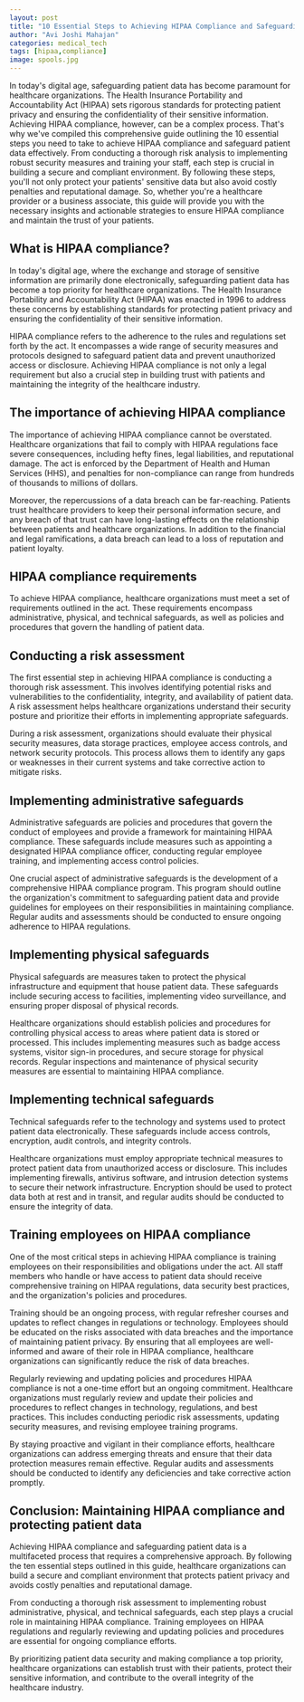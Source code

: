 ```yaml
---
layout: post
title: "10 Essential Steps to Achieving HIPAA Compliance and Safeguarding Patient Data"
author: "Avi Joshi Mahajan"
categories: medical_tech
tags: [hipaa,compliance]
image: spools.jpg
---
```


In today's digital age, safeguarding patient data has become paramount for healthcare organizations. The Health Insurance Portability and Accountability Act (HIPAA) sets rigorous standards for protecting patient privacy and ensuring the confidentiality of their sensitive information. Achieving HIPAA compliance, however, can be a complex process. That's why we've compiled this comprehensive guide outlining the 10 essential steps you need to take to achieve HIPAA compliance and safeguard patient data effectively. From conducting a thorough risk analysis to implementing robust security measures and training your staff, each step is crucial in building a secure and compliant environment. By following these steps, you'll not only protect your patients' sensitive data but also avoid costly penalties and reputational damage. So, whether you're a healthcare provider or a business associate, this guide will provide you with the necessary insights and actionable strategies to ensure HIPAA compliance and maintain the trust of your patients.

## What is HIPAA compliance?
In today's digital age, where the exchange and storage of sensitive information are primarily done electronically, safeguarding patient data has become a top priority for healthcare organizations. The Health Insurance Portability and Accountability Act (HIPAA) was enacted in 1996 to address these concerns by establishing standards for protecting patient privacy and ensuring the confidentiality of their sensitive information.

HIPAA compliance refers to the adherence to the rules and regulations set forth by the act. It encompasses a wide range of security measures and protocols designed to safeguard patient data and prevent unauthorized access or disclosure. Achieving HIPAA compliance is not only a legal requirement but also a crucial step in building trust with patients and maintaining the integrity of the healthcare industry.

## The importance of achieving HIPAA compliance
The importance of achieving HIPAA compliance cannot be overstated. Healthcare organizations that fail to comply with HIPAA regulations face severe consequences, including hefty fines, legal liabilities, and reputational damage. The act is enforced by the Department of Health and Human Services (HHS), and penalties for non-compliance can range from hundreds of thousands to millions of dollars.

Moreover, the repercussions of a data breach can be far-reaching. Patients trust healthcare providers to keep their personal information secure, and any breach of that trust can have long-lasting effects on the relationship between patients and healthcare organizations. In addition to the financial and legal ramifications, a data breach can lead to a loss of reputation and patient loyalty.

## HIPAA compliance requirements
To achieve HIPAA compliance, healthcare organizations must meet a set of requirements outlined in the act. These requirements encompass administrative, physical, and technical safeguards, as well as policies and procedures that govern the handling of patient data.

## Conducting a risk assessment
The first essential step in achieving HIPAA compliance is conducting a thorough risk assessment. This involves identifying potential risks and vulnerabilities to the confidentiality, integrity, and availability of patient data. A risk assessment helps healthcare organizations understand their security posture and prioritize their efforts in implementing appropriate safeguards.

During a risk assessment, organizations should evaluate their physical security measures, data storage practices, employee access controls, and network security protocols. This process allows them to identify any gaps or weaknesses in their current systems and take corrective action to mitigate risks.

## Implementing administrative safeguards
Administrative safeguards are policies and procedures that govern the conduct of employees and provide a framework for maintaining HIPAA compliance. These safeguards include measures such as appointing a designated HIPAA compliance officer, conducting regular employee training, and implementing access control policies.

One crucial aspect of administrative safeguards is the development of a comprehensive HIPAA compliance program. This program should outline the organization's commitment to safeguarding patient data and provide guidelines for employees on their responsibilities in maintaining compliance. Regular audits and assessments should be conducted to ensure ongoing adherence to HIPAA regulations.

## Implementing physical safeguards
Physical safeguards are measures taken to protect the physical infrastructure and equipment that house patient data. These safeguards include securing access to facilities, implementing video surveillance, and ensuring proper disposal of physical records.

Healthcare organizations should establish policies and procedures for controlling physical access to areas where patient data is stored or processed. This includes implementing measures such as badge access systems, visitor sign-in procedures, and secure storage for physical records. Regular inspections and maintenance of physical security measures are essential to maintaining HIPAA compliance.

## Implementing technical safeguards
Technical safeguards refer to the technology and systems used to protect patient data electronically. These safeguards include access controls, encryption, audit controls, and integrity controls.

Healthcare organizations must employ appropriate technical measures to protect patient data from unauthorized access or disclosure. This includes implementing firewalls, antivirus software, and intrusion detection systems to secure their network infrastructure. Encryption should be used to protect data both at rest and in transit, and regular audits should be conducted to ensure the integrity of data.

## Training employees on HIPAA compliance
One of the most critical steps in achieving HIPAA compliance is training employees on their responsibilities and obligations under the act. All staff members who handle or have access to patient data should receive comprehensive training on HIPAA regulations, data security best practices, and the organization's policies and procedures.

Training should be an ongoing process, with regular refresher courses and updates to reflect changes in regulations or technology. Employees should be educated on the risks associated with data breaches and the importance of maintaining patient privacy. By ensuring that all employees are well-informed and aware of their role in HIPAA compliance, healthcare organizations can significantly reduce the risk of data breaches.

Regularly reviewing and updating policies and procedures
HIPAA compliance is not a one-time effort but an ongoing commitment. Healthcare organizations must regularly review and update their policies and procedures to reflect changes in technology, regulations, and best practices. This includes conducting periodic risk assessments, updating security measures, and revising employee training programs.

By staying proactive and vigilant in their compliance efforts, healthcare organizations can address emerging threats and ensure that their data protection measures remain effective. Regular audits and assessments should be conducted to identify any deficiencies and take corrective action promptly.

## Conclusion: Maintaining HIPAA compliance and protecting patient data
Achieving HIPAA compliance and safeguarding patient data is a multifaceted process that requires a comprehensive approach. By following the ten essential steps outlined in this guide, healthcare organizations can build a secure and compliant environment that protects patient privacy and avoids costly penalties and reputational damage.

From conducting a thorough risk assessment to implementing robust administrative, physical, and technical safeguards, each step plays a crucial role in maintaining HIPAA compliance. Training employees on HIPAA regulations and regularly reviewing and updating policies and procedures are essential for ongoing compliance efforts.

By prioritizing patient data security and making compliance a top priority, healthcare organizations can establish trust with their patients, protect their sensitive information, and contribute to the overall integrity of the healthcare industry.
